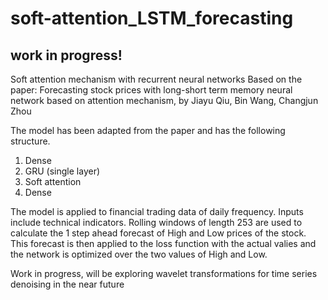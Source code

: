 # soft-attention_LSTM_forecasting

## work in progress!

Soft attention mechanism with recurrent neural networks
Based on the paper: Forecasting stock prices with long-short term memory neural network based on attention mechanism, by Jiayu Qiu, Bin Wang, Changjun Zhou

The model has been adapted from the paper and has the following structure.

1) Dense
2) GRU (single layer)
3) Soft attention
4) Dense 

The model is applied to financial trading data of daily frequency. Inputs include technical indicators. Rolling windows of length 253 are used to calculate the 1 step ahead forecast of High and Low prices of the stock. This forecast is then applied to the loss function with the actual valies and the network is optimized over the two values of High and Low.

Work in progress, will be exploring wavelet transformations for time series denoising in the near future






